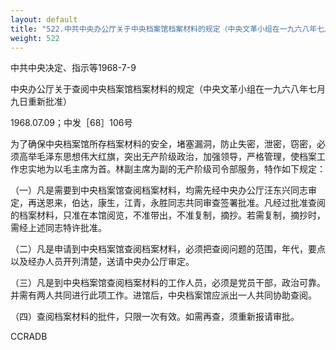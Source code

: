 ```yaml
---
layout: default
title: "522.中共中央办公厅关于中央档案馆档案材料的规定（中央文革小组在一九六八年七月九日重新批准）"
weight: 522
---
```


中共中央决定、指示等1968-7-9

中央办公厅关于查阅中央档案馆档案材料的规定（中央文革小组在一九六八年七月九日重新批准）

1968.07.09；中发［68］106号

为了确保中央档案馆所存档案材料的安全，堵塞漏洞，防止失密，泄密，窃密，必须高举毛泽东思想伟大红旗，突出无产阶级政治，加强领导，严格管理，使档案工作忠实地为以毛主席为首。林副主席为副的无产阶级司令部服务，特作如下规定：

（一）凡是需要到中央档案馆查阅档案材料，均需先经中央办公厅汪东兴同志审定，再送恩来，伯达，康生，江青，永胜同志共同审查签署批准。凡经过批准查阅的档案材料，只准在本馆阅览，不准带出，不准复制，摘抄。若需复制，摘抄时，需经上述同志特许批准。

（二）凡是申请到中央档案馆查阅档案材料，必须把查阅问题的范围，年代，要点以及经办人员开列清楚，送请中央办公厅审定。

（三）凡是到中央档案馆查阅档案材料的工作人员，必须是党员干部，政治可靠。并需有两人共同进行此项工作。进馆后，中央档案馆应派出一人共同协助查阅。

（四）查阅档案材料的批件，只限一次有效。如需再查，须重新报请审批。

CCRADB

